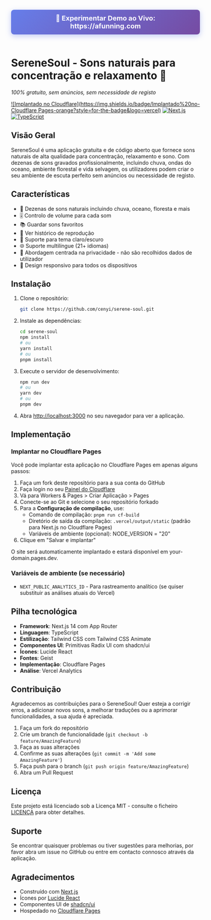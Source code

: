 <div align="center">
  <a href="https://afunning.com" style="display: inline-block; padding: 12px 24px; background: linear-gradient(135deg, #667eea 0%, #764ba2 100%); color: white; text-decoration: none; border-radius: 8px; font-size: 18px; font-weight: bold; margin-bottom: 20px; box-shadow: 0 4px 15px rgba(102, 126, 234, 0.4);">
    🚀 Experimentar Demo ao Vivo: https://afunning.com
  </a>
</div>

# SereneSoul - Sons naturais para concentração e relaxamento 🌿

*100% gratuito, sem anúncios, sem necessidade de registo*

[![Implantado no Cloudflare](https://img.shields.io/badge/Implantado%20no-Cloudflare Pages-orange?style=for-the-badge&logo=vercel)](https://afunning.com)
[![Next.js](https://img.shields.io/badge/Next.js-14-black?style=for-the-badge&logo=next.js)](https://nextjs.org/)
[![TypeScript](https://img.shields.io/badge/TypeScript-5-black?style=for-the-badge&logo=typescript)](https://www.typescriptlang.org/)

## Visão Geral

SereneSoul é uma aplicação gratuita e de código aberto que fornece sons naturais de alta qualidade para concentração, relaxamento e sono. Com dezenas de sons gravados profissionalmente, incluindo chuva, ondas do oceano, ambiente florestal e vida selvagem, os utilizadores podem criar o seu ambiente de escuta perfeito sem anúncios ou necessidade de registo.

## Características
- 🎵 Dezenas de sons naturais incluindo chuva, oceano, floresta e mais
- 🎚️ Controlo de volume para cada som
- 📚 Guardar sons favoritos
- 📜 Ver histórico de reprodução
- 🎨 Suporte para tema claro/escuro
- 🌐 Suporte multilíngue (21+ idiomas)
- 🔐 Abordagem centrada na privacidade - não são recolhidos dados de utilizador
- 📱 Design responsivo para todos os dispositivos

## Instalação

1. Clone o repositório:
   ```bash
   git clone https://github.com/cenyi/serene-soul.git
   ```

2. Instale as dependências:
   ```bash
   cd serene-soul
   npm install
   # ou
   yarn install
   # ou
   pnpm install
   ```

3. Execute o servidor de desenvolvimento:
   ```bash
   npm run dev
   # ou
   yarn dev
   # ou
   pnpm dev
   ```

4. Abra [http://localhost:3000](http://localhost:3000) no seu navegador para ver a aplicação.

## Implementação

### Implantar no Cloudflare Pages

Você pode implantar esta aplicação no Cloudflare Pages em apenas alguns passos:

1. Faça um fork deste repositório para a sua conta do GitHub
2. Faça login no seu [Painel do Cloudflare](https://dash.cloudflare.com/)
3. Vá para Workers & Pages > Criar Aplicação > Pages
4. Conecte-se ao Git e selecione o seu repositório forkado
5. Para a **Configuração de compilação**, use:
   - Comando de compilação: `pnpm run cf-build`
   - Diretório de saída da compilação: `.vercel/output/static` (padrão para Next.js no Cloudflare Pages)
   - Variáveis de ambiente (opcional): NODE_VERSION = "20"
6. Clique em "Salvar e implantar"

O site será automaticamente implantado e estará disponível em your-domain.pages.dev.

### Variáveis de ambiente (se necessário)
- `NEXT_PUBLIC_ANALYTICS_ID` - Para rastreamento analítico (se quiser substituir as análises atuais do Vercel)

## Pilha tecnológica
- **Framework**: Next.js 14 com App Router
- **Linguagem**: TypeScript
- **Estilização**: Tailwind CSS com Tailwind CSS Animate
- **Componentes UI**: Primitivas Radix UI com shadcn/ui
- **Ícones**: Lucide React
- **Fontes**: Geist
- **Implementação**: Cloudflare Pages
- **Análise**: Vercel Analytics

## Contribuição

Agradecemos as contribuições para o SereneSoul! Quer esteja a corrigir erros, a adicionar novos sons, a melhorar traduções ou a aprimorar funcionalidades, a sua ajuda é apreciada.

1. Faça um fork do repositório
2. Crie um branch de funcionalidade (`git checkout -b feature/AmazingFeature`)
3. Faça as suas alterações
4. Confirme as suas alterações (`git commit -m 'Add some AmazingFeature'`)
5. Faça push para o branch (`git push origin feature/AmazingFeature`)
6. Abra um Pull Request

## Licença

Este projeto está licenciado sob a Licença MIT - consulte o ficheiro [LICENÇA](../LICENSE) para obter detalhes.

## Suporte

Se encontrar quaisquer problemas ou tiver sugestões para melhorias, por favor abra um issue no GitHub ou entre em contacto connosco através da aplicação.

## Agradecimentos

- Construído com [Next.js](https://nextjs.org/)
- Ícones por [Lucide React](https://lucide.dev/)
- Componentes UI de [shadcn/ui](https://ui.shadcn.com/)
- Hospedado no [Cloudflare Pages](https://pages.cloudflare.com/)